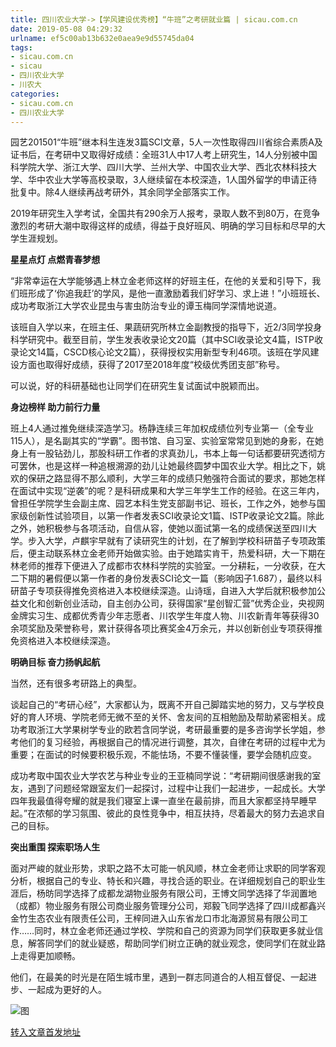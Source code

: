 ```yaml
---
title: 四川农业大学->【学风建设优秀榜】“牛班”之考研就业篇 | sicau.com.cn
date: 2019-05-08 04:29:32
urlname: ef5c00ab13b632e0aea9e9d55745da04
tags: 
- sicau.com.cn
- sicau
- 四川农业大学
- 川农大
categories:
- sicau.com.cn
- 四川农业大学
---
```



园艺201501“牛班”继本科生连发3篇SCI文章，5人一次性取得四川省综合素质A及证书后，在考研中又取得好成绩：全班31人中17人考上研究生，14人分别被中国科学院大学、浙江大学、四川大学、兰州大学、中国农业大学、西北农林科技大学、华中农业大学等高校录取，3人继续留在本校深造，1人国外留学的申请正待批复中。除4人继续再战考研外，其余同学全部落实工作。

2019年研究生入学考试，全国共有290余万人报考，录取人数不到80万，在竞争激烈的考研大潮中取得这样的成绩，得益于良好班风、明确的学习目标和尽早的大学生涯规划。

**星星点灯 点燃青春梦想**

“非常幸运在大学能够遇上林立金老师这样的好班主任，在他的关爱和引导下，我们班形成了‘你追我赶’的学风，是他一直激励着我们好学习、求上进！”小班班长、成功考取浙江大学农业昆虫与害虫防治专业的谭玉梅同学深情地说道。

该班自入学以来，在班主任、果蔬研究所林立金副教授的指导下，近2/3同学投身科学研究中。截至目前，学生发表收录论文20篇（其中SCI收录论文4篇，ISTP收录论文14篇，CSCD核心论文2篇），获得授权实用新型专利46项。该班在学风建设方面也取得好成绩，获得了2017至2018年度“校级优秀团支部”称号。

可以说，好的科研基础也让同学们在研究生复试面试中脱颖而出。

**身边榜样 助力前行力量**

班上4人通过推免继续深造学习。杨静连续三年加权成绩位列专业第一（全专业115人），是名副其实的“学霸”。图书馆、自习室、实验室常常见到她的身影，在她身上有一股钻劲儿，那股科研工作者的求真劲儿，书本上每一句话都要研究透彻方可罢休，也是这样一种追根溯源的劲儿让她最终圆梦中国农业大学。相比之下，姚欢的保研之路显得不那么顺利，大学三年的成绩只勉强符合面试的要求，那她怎样在面试中实现“逆袭”的呢？是科研成果和大学三年学生工作的经验。在这三年内，曾担任学院学生会副主席、园艺本科生党支部副书记、班长，工作之外，她参与国家级创新性试验项目，以第一作者发表SCI收录论文1篇、ISTP收录论文2篇。除此之外，她积极参与各项活动，自信从容，使她以面试第一名的成绩保送至四川大学。步入大学，卢麒宇早就有了读研究生的计划，在了解到学校科研苗子专项政策后，便主动联系林立金老师开始做实验。由于她踏实肯干，热爱科研，大一下期在林老师的推荐下便进入了成都市农林科学院的实验室。一分耕耘，一分收获，在大二下期的暑假便以第一作者的身份发表SCI论文一篇（影响因子1.687），最终以科研苗子专项获得推免资格进入本校继续深造。山诗瑶，自进入大学后就积极参加公益文化和创新创业活动，自主创办公司，获得国家“星创智汇营”优秀企业，央视网金牌实习生、成都优秀青少年志愿者、川农学生年度人物、川农新青年等获得30余项奖励及荣誉称号，累计获得各项比赛奖金4万余元，并以创新创业专项获得推免资格进入本校继续深造。

**明确目标 奋力扬帆起航**

当然，还有很多考研路上的典型。

谈起自己的“考研心经”，大家都认为，既离不开自己脚踏实地的努力，又与学校良好的育人环境、学院老师无微不至的关怀、舍友间的互相勉励及帮助紧密相关。成功考取浙江大学果树学专业的欧若含同学说，考研最重要的是多咨询学长学姐，参考他们的复习经验，再根据自己的情况进行调整，其次，自律在考研的过程中尤为重要；在面试的时候要积极乐观，不能怯场，不要不懂装懂，要学会随机应变。

成功考取中国农业大学农艺与种业专业的王亚楠同学说：“考研期间很感谢我的室友，遇到了问题经常跟室友们一起探讨，过程中让我们一起进步，一起成长。大学四年我最值得夸耀的就是我们寝室上课一直坐在最前排，而且大家都坚持早睡早起。”在浓郁的学习氛围、彼此的良性竞争中，相互扶持，尽着最大的努力去追求自己的目标。

**突出重围 探索职场人生**

面对严峻的就业形势，求职之路不太可能一帆风顺，林立金老师让求职的同学客观分析，根据自己的专业、特长和兴趣，寻找合适的职业。在详细规划自己的职业生涯后，杨昉同学选择了成都龙湖物业服务有限公司，王博文同学选择了华润置地（成都）物业服务有限公司商业服务管理分公司，郑毅飞同学选择了四川成都鑫兴金竹生态农业有限责任公司，王梓同进入山东省龙口市北海源贸易有限公司工作……同时，林立金老师还通过学校、学院和自己的资源为同学们获取更多就业信息，解答同学们的就业疑惑，帮助同学们树立正确的就业观念，使同学们在就业路上走得更加顺畅。

他们，在最美的时光是在陌生城市里，遇到一群志同道合的人相互督促、一起进步、一起成为更好的人。



![图](https://news.sicau.edu.cn/__local/C/E8/68/2C1B5C347209567A22FBE93DD0F_F9654BA9_1A05C.jpg)

[转入文章首发地址](https://news.sicau.edu.cn/info/1078/51071.htm)